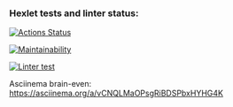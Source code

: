 ### Hexlet tests and linter status:
[![Actions Status](https://github.com/sskam12/python-project-lvl1/workflows/hexlet-check/badge.svg)](https://github.com/sskam12/python-project-lvl1/actions)

[![Maintainability](https://api.codeclimate.com/v1/badges/df3efe87bc8c1eb9d94c/maintainability)](https://codeclimate.com/github/sskam12/python-project-lvl1/maintainability)

[![Linter test](https://github.com/sskam12/python-project-lvl1/actions/workflows/linter_test.yml/badge.svg)](https://github.com/sskam12/python-project-lvl1/actions/workflows/linter_test.yml)

Asciinema brain-even: https://asciinema.org/a/vCNQLMaOPsgRiBDSPbxHYHG4K
